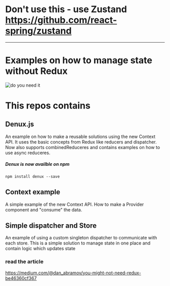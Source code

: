 
# Don't use this - use Zustand https://github.com/react-spring/zustand
---------------------------
# Examples on how to manage state without Redux

![do you need it](https://github.com/ddennis/simple-store/blob/master/do_you_need_redux.jpg)


# This repos contains

## Denux.js
An example on how to make a reusable solutions using the new Context API. It uses the basic concepts from Redux like reducers and dispatcher.
Now also supports combinedReduceres and contains examples on how to use async reduceres.

##### Denux is now availble on npm
    npm install denux --save

## Context example
A simple example of the new Context API. How to make a Provider component and "consume" the data.


## Simple dispatcher and Store
An example of using a custom singleton dispatcher to communicate with each store.
This is a simple solution to manage state in one place and contain logic  which updates state


### read the article 
https://medium.com/@dan_abramov/you-might-not-need-redux-be46360cf367
